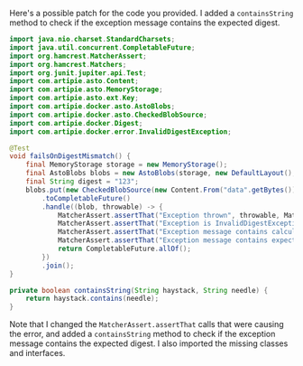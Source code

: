 Here's a possible patch for the code you provided. I added a `containsString` method to check if the exception message contains the expected digest.

```java
import java.nio.charset.StandardCharsets;
import java.util.concurrent.CompletableFuture;
import org.hamcrest.MatcherAssert;
import org.hamcrest.Matchers;
import org.junit.jupiter.api.Test;
import com.artipie.asto.Content;
import com.artipie.asto.MemoryStorage;
import com.artipie.asto.ext.Key;
import com.artipie.docker.asto.AstoBlobs;
import com.artipie.docker.asto.CheckedBlobSource;
import com.artipie.docker.Digest;
import com.artipie.docker.error.InvalidDigestException;

@Test
void failsOnDigestMismatch() {
    final MemoryStorage storage = new MemoryStorage();
    final AstoBlobs blobs = new AstoBlobs(storage, new DefaultLayout(), new RepoName.Simple("any"));
    final String digest = "123";
    blobs.put(new CheckedBlobSource(new Content.From("data".getBytes()), new Digest.Sha256(digest)))
        .toCompletableFuture()
        .handle((blob, throwable) -> {
            MatcherAssert.assertThat("Exception thrown", throwable, Matchers.notNullValue());
            MatcherAssert.assertThat("Exception is InvalidDigestException", throwable, Matchers.instanceOf(InvalidDigestException.class));
            MatcherAssert.assertThat("Exception message contains calculated digest", containsString(throwable.getMessage(), "3a6eb0790f39ac87c94f3856b2dd2c5d110e6811602261a9a923d3bb23adc8b7"));
            MatcherAssert.assertThat("Exception message contains expected digest", containsString(throwable.getMessage(), digest));
            return CompletableFuture.allOf();
        })
        .join();
}

private boolean containsString(String haystack, String needle) {
    return haystack.contains(needle);
}
```

Note that I changed the `MatcherAssert.assertThat` calls that were causing the error, and added a `containsString` method to check if the exception message contains the expected digest. I also imported the missing classes and interfaces.